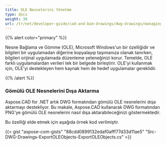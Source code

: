 ```yaml
---
title: OLE Nesnelerini Yönetme
type: docs
weight: 30
url: /tr/net/developer-guide/cad-and-bim-drawings/dwg-drawings/managing-ole-objects/
---
```


{{% alert color="primary" %}} 

Nesne Bağlama ve Gömme (OLE), Microsoft Windows'un bir özelliğidir ve bilgileri bir uygulamadan diğerine kopyalayıp taşımanıza olanak tanırken, bilgileri orijinal uygulamada düzenleme yeteneğinizi korur. Temelde, OLE farklı uygulamalardan verileri tek bir belgede birleştirir. OLE'yi kullanmak için, OLE'yi destekleyen hem kaynak hem de hedef uygulamalar gereklidir.

{{% /alert %}} 
### **Gömülü OLE Nesnelerini Dışa Aktarma**
Aspose.CAD for .NET artık DWG formatından gömülü OLE nesnelerini dışa aktarmayı destekliyor. Bu makale, Aspose.CAD kullanarak DWG formatından PNG'ye gömülü OLE nesnelerini nasıl dışa aktarabileceğinizi göstermektedir.

Bu özelliği elde etmek için aşağıda örnek kod verilmiştir.

{{< gist "aspose-com-gists" "88cdd0899132edaf0afff77d33d11ae5" "Src-DWG-Drawings-ExportOLEObjects-ExportOLEObjects.cs" >}}
